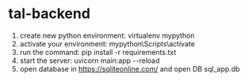 # tal-backend

1. create new python environment: virtualenv mypython
2. activate your environment: mypython\Scripts\activate
3. run the command: pip install -r requirements.txt
4. start the server: uvicorn main:app --reload
5. open database in https://sqliteonline.com/ and open DB sql_app.db